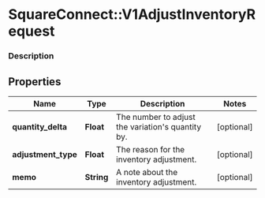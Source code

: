 # SquareConnect::V1AdjustInventoryRequest

### Description

## Properties
Name | Type | Description | Notes
------------ | ------------- | ------------- | -------------
**quantity_delta** | **Float** | The number to adjust the variation&#39;s quantity by. | [optional] 
**adjustment_type** | **Float** | The reason for the inventory adjustment. | [optional] 
**memo** | **String** | A note about the inventory adjustment. | [optional] 


